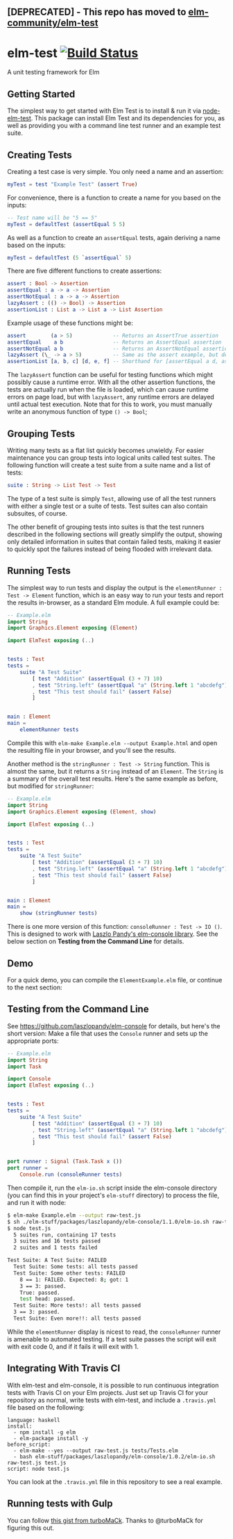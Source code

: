 ## [DEPRECATED] - This repo has moved to [elm-community/elm-test](https://github.com/elm-community/elm-test)

elm-test [![Build Status](https://travis-ci.org/deadfoxygrandpa/elm-test.png?branch=master)](https://travis-ci.org/deadfoxygrandpa/elm-test)
========

A unit testing framework for Elm

## Getting Started

The simplest way to get started with Elm Test is to install & run it via [node-elm-test](https://github.com/rtfeldman/node-elm-test). This package can install Elm Test and its dependencies for you, as well as providing you with a command line test runner and an example test suite.

## Creating Tests

Creating a test case is very simple. You only need a name and an assertion:
```elm
myTest = test "Example Test" (assert True)
```
For convenience, there is a function to create a name for you based on the inputs:
```elm
-- Test name will be "5 == 5"
myTest = defaultTest (assertEqual 5 5)
```
As well as a function to create an `assertEqual` tests, again deriving a name based on the inputs:
```elm
myTest = defaultTest (5 `assertEqual` 5)
```
There are five different functions to create assertions:
```elm
assert : Bool -> Assertion
assertEqual : a -> a -> Assertion
assertNotEqual : a -> a -> Assertion
lazyAssert : (() -> Bool) -> Assertion 
assertionList : List a -> List a -> List Assertion
```
Example usage of these functions might be:
```elm
assert        (a > 5)             -- Returns an AssertTrue assertion
assertEqual    a b                -- Returns an AssertEqual assertion
assertNotEqual a b                -- Returns an AssertNotEqual assertion
lazyAssert (\_ -> a > 5)          -- Same as the assert example, but delays execution until test runtime
assertionList [a, b, c] [d, e, f] -- Shorthand for [assertEqual a d, assertEqual b e, assertEqual c f]
```
The `lazyAssert` function can be useful for testing functions which might possibly cause a runtime error. With all the
other assertion functions, the tests are actually run when the file is loaded, which can cause runtime errors
on page load, but with `lazyAssert`, any runtime errors are delayed until actual test execution. Note that for this to
work, you must manually write an anonymous function of type `() -> Bool`;

## Grouping Tests

Writing many tests as a flat list quickly becomes unwieldy. For easier maintenance you can group tests into logical
units called test suites. The following function will create a test suite from a suite name and a list of tests:
```elm
suite : String -> List Test -> Test
```
The type of a test suite is simply `Test`, allowing use of all the test runners with either a single test or a suite of
tests. Test suites can also contain subsuites, of course.

The other benefit of grouping tests into suites is that the test runners described in the following sections will greatly
simplify the output, showing only detailed information in suites that contain failed tests, making it easier to quickly spot
the failures instead of being flooded with irrelevant data.

## Running Tests

The simplest way to run tests and display the output is the `elementRunner : Test -> Element` function, which is an easy way
to run your tests and report the results in-browser, as a standard Elm module. A full example could be:
```elm
-- Example.elm
import String
import Graphics.Element exposing (Element)

import ElmTest exposing (..)


tests : Test
tests = 
    suite "A Test Suite"
        [ test "Addition" (assertEqual (3 + 7) 10)
        , test "String.left" (assertEqual "a" (String.left 1 "abcdefg"))
        , test "This test should fail" (assert False)
        ]


main : Element
main = 
    elementRunner tests
```
Compile this with `elm-make Example.elm --output Example.html` and open the resulting file in your browser, and you'll see
the results.

Another method is the `stringRunner : Test -> String` function. This is almost the same, but it returns a `String` instead of
an `Element`. The `String` is a summary of the overall test results. Here's the same example as before, but modified for
`stringRunner`:
```elm
-- Example.elm
import String
import Graphics.Element exposing (Element, show)

import ElmTest exposing (..)


tests : Test
tests = 
    suite "A Test Suite"
        [ test "Addition" (assertEqual (3 + 7) 10)
        , test "String.left" (assertEqual "a" (String.left 1 "abcdefg"))
        , test "This test should fail" (assert False)
        ]


main : Element
main = 
    show (stringRunner tests)
```

There is one more version of this function: `consoleRunner : Test -> IO ()`. This is designed to work with 
[Laszlo Pandy's elm-console library](https://github.com/laszlopandy/elm-console/). See the below section on 
**Testing from the Command Line** for details.

## Demo

For a quick demo, you can compile the `ElementExample.elm` file, or continue to the next section:

## Testing from the Command Line
See https://github.com/laszlopandy/elm-console for details, but here's the short version:
Make a file that uses the `Console` runner and sets up the appropriate ports:
```elm
-- Example.elm
import String
import Task

import Console
import ElmTest exposing (..)


tests : Test
tests = 
    suite "A Test Suite"
        [ test "Addition" (assertEqual (3 + 7) 10)
        , test "String.left" (assertEqual "a" (String.left 1 "abcdefg"))
        , test "This test should fail" (assert False)
        ]


port runner : Signal (Task.Task x ())
port runner =
    Console.run (consoleRunner tests)
```
Then compile it, run the `elm-io.sh` script inside the elm-console directory (you can find this in your project's `elm-stuff`
directory) to process the file, and run it with node:
```bash
$ elm-make Example.elm --output raw-test.js
$ sh ./elm-stuff/packages/laszlopandy/elm-console/1.1.0/elm-io.sh raw-test.js test.js
$ node test.js
  5 suites run, containing 17 tests
  3 suites and 16 tests passed
  2 suites and 1 tests failed

Test Suite: A Test Suite: FAILED
  Test Suite: Some tests: all tests passed
  Test Suite: Some other tests: FAILED
    8 == 1: FAILED. Expected: 8; got: 1
    3 == 3: passed.
    True: passed.
    test head: passed.
  Test Suite: More tests!: all tests passed
  3 == 3: passed.
  Test Suite: Even more!!: all tests passed
```
While the `elementRunner` display is nicest to read, the `consoleRunner` runner is amenable to automated testing. If a test
suite passes the script will exit with exit code 0, and if it fails it will exit with 1.

## Integrating With Travis CI

With elm-test and elm-console, it is possible to run continuous integration tests with Travis CI on
your Elm projects. Just set up Travis CI for your repository as normal, write tests with elm-test,
and include a `.travis.yml` file based on the following:
```
language: haskell
install:
  - npm install -g elm
  - elm-package install -y
before_script: 
  - elm-make --yes --output raw-test.js tests/Tests.elm
  - bash elm-stuff/packages/laszlopandy/elm-console/1.0.2/elm-io.sh raw-test.js test.js
script: node test.js
```
You can look at the `.travis.yml` file in this repository to see a real example.

## Running tests with Gulp

You can follow [this gist from turboMaCk](https://gist.github.com/turboMaCk/e2e5bdaee255cd2d1488). Thanks to @turboMaCk for figuring this out.
